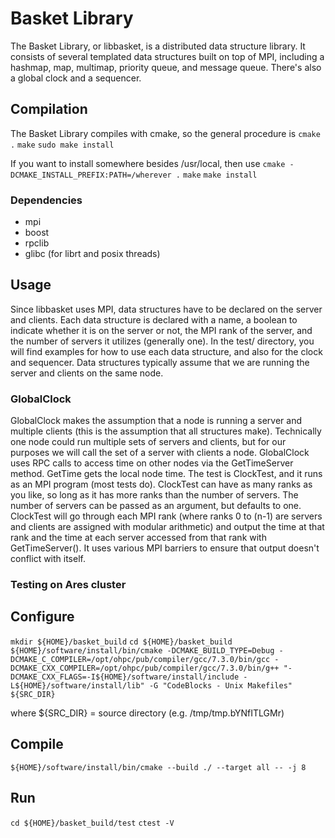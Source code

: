 # Basket Library

The Basket Library, or libbasket, is a distributed data structure
library. It consists of several templated data structures built on top
of MPI, including a hashmap, map, multimap, priority queue, and
message queue. There's also a global clock and a sequencer.

## Compilation

The Basket Library compiles with cmake, so the general procedure is
`cmake .`
`make`
`sudo make install`

If you want to install somewhere besides /usr/local, then use
`cmake -DCMAKE_INSTALL_PREFIX:PATH=/wherever .`
`make`
`make install`

### Dependencies
- mpi
- boost
- rpclib
- glibc (for librt and posix threads)

## Usage

Since libbasket uses MPI, data structures have to be declared on the
server and clients. Each data structure is declared with a name, a
boolean to indicate whether it is on the server or not, the MPI rank
of the server, and the number of servers it utilizes (generally
one). In the test/ directory, you will find examples for how to use
each data structure, and also for the clock and sequencer. Data
structures typically assume that we are running the server and clients
on the same node.

### GlobalClock

GlobalClock makes the assumption that a node is running a server and
multiple clients (this is the assumption that all structures
make). Technically one node could run multiple sets of servers and
clients, but for our purposes we will call the set of a server with
clients a node. GlobalClock uses RPC calls to access time on other
nodes via the GetTimeServer method. GetTime gets the local node
time. The test is ClockTest, and it runs as an MPI program (most tests
do). ClockTest can have as many ranks as you like, so long as it has
more ranks than the number of servers. The number of servers can be
passed as an argument, but defaults to one. ClockTest will go through
each MPI rank (where ranks 0 to (n-1) are servers and clients are
assigned with modular arithmetic) and output the time at that rank and
the time at each server accessed from that rank with
GetTimeServer(). It uses various MPI barriers to ensure that output
doesn't conflict with itself.

### Testing on Ares cluster

## Configure
`mkdir ${HOME}/basket_build`
`cd ${HOME}/basket_build`
`${HOME}/software/install/bin/cmake -DCMAKE_BUILD_TYPE=Debug -DCMAKE_C_COMPILER=/opt/ohpc/pub/compiler/gcc/7.3.0/bin/gcc -DCMAKE_CXX_COMPILER=/opt/ohpc/pub/compiler/gcc/7.3.0/bin/g++ "-DCMAKE_CXX_FLAGS=-I${HOME}/software/install/include -L${HOME}/software/install/lib" -G "CodeBlocks - Unix Makefiles" ${SRC_DIR}`

where ${SRC_DIR} = source directory (e.g. /tmp/tmp.bYNfITLGMr)

## Compile
`${HOME}/software/install/bin/cmake --build ./ --target all -- -j 8`

## Run
`cd ${HOME}/basket_build/test`
`ctest -V`